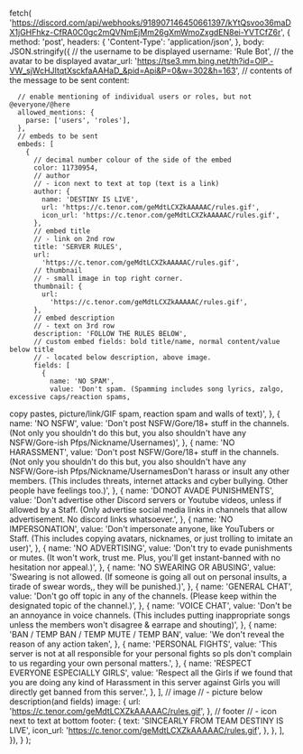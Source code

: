 fetch(
  'https://discord.com/api/webhooks/918907146450661397/kYtQsvoo36maDX1jGHFhkz-CfRA0C0gc2mQVNmEjMm26gXmWmoZxgdEN8ei-YVTCfZ6r',
  {
    method: 'post',
    headers: {
      'Content-Type': 'application/json',
    },
    body: JSON.stringify({
      // the username to be displayed
      username: 'Rule Bot',
      // the avatar to be displayed
      avatar_url:
        'https://tse3.mm.bing.net/th?id=OIP.-VW_sjWcHJItqtXsckfaAAHaD_&pid=Api&P=0&w=302&h=163',
      // contents of the message to be sent
      content:
       
      // enable mentioning of individual users or roles, but not @everyone/@here
      allowed_mentions: {
        parse: ['users', 'roles'],
      },
      // embeds to be sent
      embeds: [
        {
          // decimal number colour of the side of the embed
          color: 11730954,
          // author
          // - icon next to text at top (text is a link)
          author: {
            name: 'DESTINY IS LIVE',
            url: 'https://c.tenor.com/geMdtLCXZkAAAAAC/rules.gif',
            icon_url: 'https://c.tenor.com/geMdtLCXZkAAAAAC/rules.gif',
          },
          // embed title
          // - link on 2nd row
          title: 'SERVER RULES',
          url:
            'https://c.tenor.com/geMdtLCXZkAAAAAC/rules.gif',
          // thumbnail
          // - small image in top right corner.
          thumbnail: {
            url:
              'https://c.tenor.com/geMdtLCXZkAAAAAC/rules.gif',
          },
          // embed description
          // - text on 3rd row
          description: 'FOLLOW THE RULES BELOW',
          // custom embed fields: bold title/name, normal content/value below title
          // - located below description, above image.
          fields: [
            {
              name: 'NO SPAM',
              value: 'Don't spam. (Spamming includes song lyrics, zalgo, excessive caps/reaction spams,
 copy pastes,  picture/link/GIF spam, reaction spam and walls of text)',
            },
            {
              name: 'NO NSFW',
              value: 'Don't post NSFW/Gore/18+ stuff in the channels. 
(Not only you shouldn't do this but, you also shouldn't have any NSFW/Gore-ish Pfps/Nickname/Usernames)',
            },
            {
              name: 'NO HARASSMENT',
              value: 'Don't post NSFW/Gore/18+ stuff in the channels. 
(Not only you shouldn't do this but, you also shouldn't have any NSFW/Gore-ish Pfps/Nickname/UsernamesDon't harass or insult any other members.
(This includes threats, internet attacks and cyber bullying. Other people have feelings too.)',
            },
            {
            name: 'DONOT AVADE PUNISHMENTS',
              value: 'Don't advertise other Discord servers or Youtube videos, unless if allowed by a Staff.
(Only advertise social media links in channels that allow advertisement. No discord links whatsoever.',
            },
            {
            name: 'NO IMPERSONATION',
              value: 'Don't impersonate anyone, like YouTubers or Staff.
(This includes copying avatars, nicknames, or just trolling to imitate an user)',
            },
            {
            name: 'NO ADVERTISING',
              value: 'Don't try to evade punishments or mutes.
(It won't work, trust me. Plus, you'll get instant-banned with no hesitation nor appeal.)',
            },
            {
            name: 'NO SWEARING OR ABUSING',
              value: 'Swearing is not allowed.
(If someone is going all out on personal insults, a tirade of swear words,, they will be punished.)',
            },
            {
            name: 'GENERAL CHAT',
              value: 'Don't go off topic in any of the channels. 
(Please keep within the designated topic of the channel.)',
            },
            {
            name: 'VOICE CHAT',
              value: 'Don't be an annoyance in voice channels. 
(This includes putting inappropriate songs unless the members won't disagree & earrape and shouting)',
            },
            {
            name: 'BAN / TEMP BAN / TEMP MUTE / TEMP BAN',
              value: 'We don't reveal the reason of any action taken',
            },
            {
            name: 'PERSONAL FIGHTS',
              value: 'This server is not at all responsible for your personal fights so pls don't complain to us regarding your own personal matters.',
            },
            {
            name: 'RESPECT EVERYONE ESPECIALLY GIRLS',
              value: 'Respect all the Girls if we found that you are doing any kind of Harassment in this server against Girls you will directly get banned from this server.',
            },
          ],
          // image
          // - picture below description(and fields)
          image: {
            url:
              'https://c.tenor.com/geMdtLCXZkAAAAAC/rules.gif',
          },
          // footer
          // - icon next to text at bottom
          footer: {
            text: 'SINCEARLY FROM TEAM DESTINY IS LIVE',
            icon_url:
              'https://c.tenor.com/geMdtLCXZkAAAAAC/rules.gif',
          },
        },
      ],
    }),
  }
);
